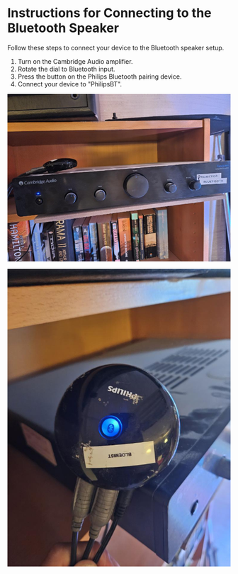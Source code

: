 # Instructions for Connecting to the Bluetooth Speaker

Follow these steps to connect your device to the Bluetooth speaker setup. 

1. Turn on the Cambridge Audio amplifier.
2. Rotate the dial to Bluetooth input.  
3. Press the button on the Philips Bluetooth pairing device.  
4. Connect your device to "PhilipsBT".


![cambridge audio amplifier](./images/bluetooth_speaker.cambridge.jpg)

![cambridge audio amplifier](./images/bluetooth_speaker.pairing.device.jpg)

